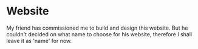 # Website
 My friend has commissioned me to build and design this website. But he couldn't decided on what name to choose for his website, therefore I shall leave it as 'name' for now.
